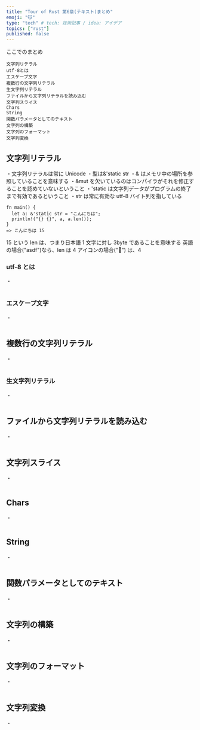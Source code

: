 ```yaml
---
title: "Tour of Rust 第6章(テキスト)まとめ"
emoji: "😽"
type: "tech" # tech: 技術記事 / idea: アイデア
topics: ["rust"]
published: false
---
```


ここでのまとめ

```
文字列リテラル
utf-8とは
エスケープ文字
複数行の文字列リテラル
生文字列リテラル
ファイルから文字列リテラルを読み込む
文字列スライス
Chars
String
関数パラメータとしてのテキスト
文字列の構築
文字列のフォーマット
文字列変換
```

## 文字列リテラル

・文字列リテラルは常に Unicode
・型は&'static str
・& はメモリ中の場所を参照していることを意味する
・&mut を欠いているのはコンパイラがそれを修正することを認めていないということ
・'static は文字列データがプログラムの終了まで有効であるということ
・str は常に有効な utf-8 バイト列を指している

```
fn main() {
  let a: &'static str = "こんにちは";
  println!("{} {}", a, a.len());
}
=> こんにちは 15
```

15 という len は、つまり日本語 1 文字に対し 3byte であることを意味する
英語の場合("asdf")なら、len は 4
アイコンの場合("🔔") は、4

### utf-8 とは

・

```

```

### エスケープ文字

・

```

```

## 複数行の文字列リテラル

・

```

```

### 生文字列リテラル

・

```

```

## ファイルから文字列リテラルを読み込む

・

```

```

## 文字列スライス

・

```

```

## Chars

・

```

```

## String

・

```

```

## 関数パラメータとしてのテキスト

・

```

```

## 文字列の構築

・

```

```

## 文字列のフォーマット

・

```

```

## 文字列変換

・

```

```
